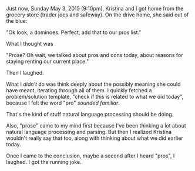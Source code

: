 
Just now, Sunday May 3, 2015 (9:10pm), Kristina and I got home from the grocery store (trader joes and safeway). On the drive home, she said out of the blue:

"Ok look, a dominoes. Perfect, add that to our pros list."

What I thought was

"Prose? Oh wait, we talked about pros and cons today, about reasons for staying renting our current place."

Then I laughed.

What I _didn't_ do was think deeply about the possibly meaning she could have meant, iterating through all of them. I quickly fetched a problem/solution template, "check if this is related to what we did today", because I felt the word "pro" _sounded familiar_.

That's the kind of stuff natural language processing should be doing.

Also, "prose" came to my mind first because I've been thinking a lot about natural language processing and parsing. But then I realized Kristina wouldn't really say that too, along with thinking about what we did earlier today.

Once I came to the conclusion, maybe a second after I heard "pros", I laughed. I got the running joke.

